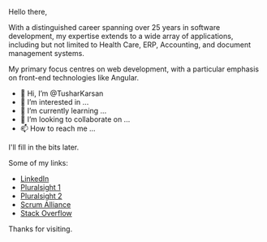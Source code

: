 Hello there,

With a distinguished career spanning over 25 years in software development, my expertise extends to a wide array of applications, including but not limited to Health Care, ERP, Accounting, and document management systems.

My primary focus centres on web development, with a particular emphasis on front-end technologies like Angular.

- 👋 Hi, I’m @TusharKarsan
- 👀 I’m interested in ...
- 🌱 I’m currently learning ...
- 💞️ I’m looking to collaborate on ...
- 📫 How to reach me ...

I'll fill in the bits later.

Some of my links:
 - [LinkedIn](https://uk.linkedin.com/in/tusharkarsan)
 - [Pluralsight 1](https://app.pluralsight.com/profile/tkarsan)
 - [Pluralsight 2](https://app.pluralsight.com/profile/tkarsan2)
 - [Scrum Alliance](https://www.scrumalliance.org/community/profile/tkarsan)
 - [Stack Overflow](https://stackoverflow.com/users/edit/22943887)

Thanks for visiting.

<!---
TusharKarsan/TusharKarsan is a ✨ special ✨ repository because its `README.md` (this file) appears on your GitHub profile.
You can click the Preview link to take a look at your changes.
--->
